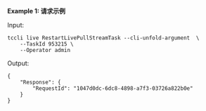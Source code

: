**Example 1: 请求示例**



Input: 

```
tccli live RestartLivePullStreamTask --cli-unfold-argument  \
    --TaskId 953215 \
    --Operator admin
```

Output: 
```
{
    "Response": {
        "RequestId": "1047d0dc-6dc8-4898-a7f3-03726a822b0e"
    }
}
```

